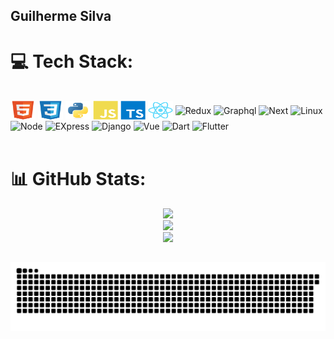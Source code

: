 ## Guilherme Silva

# 💻 Tech Stack:

<div style="display: inline_block"><br>
<img align="center" alt="HTML" height="30" width="40" src="https://raw.githubusercontent.com/devicons/devicon/master/icons/html5/html5-original.svg">
<img align="center" alt="CSS" height="30" width="40" src="https://raw.githubusercontent.com/devicons/devicon/master/icons/css3/css3-original.svg">   
<img align="center" alt="Python" height="30" width="40" src="https://raw.githubusercontent.com/devicons/devicon/master/icons/python/python-original.svg"> 
<img align="center" alt="JS" height="30" width="40" src="https://raw.githubusercontent.com/devicons/devicon/master/icons/javascript/javascript-plain.svg">
<img align="center" alt="TS" height="30" width="40" src="https://raw.githubusercontent.com/devicons/devicon/master/icons/typescript/typescript-plain.svg">
<img align="center" alt="React" height="30" width="40" src="https://raw.githubusercontent.com/devicons/devicon/master/icons/react/react-original.svg">
<img align="center" alt="Redux" height="30" width="40" src="https://cdn.jsdelivr.net/gh/devicons/devicon/icons/redux/redux-original.svg">
<img align="center" alt="Graphql" height="30" width="40" src="https://cdn.jsdelivr.net/gh/devicons/devicon/icons/graphql/graphql-plain-wordmark.svg" >
<img align="center" alt="Next" height="30" width="40" src="https://cdn.jsdelivr.net/gh/devicons/devicon/icons/nextjs/nextjs-line.svg">
<img align="center" alt="Linux" height="30" width="40" src="https://cdn.jsdelivr.net/gh/devicons/devicon/icons/linux/linux-original.svg" >
<img align="center" alt="Node" height="30" width="40" src="https://cdn.jsdelivr.net/gh/devicons/devicon/icons/nodejs/nodejs-original.svg">
<img align="center" alt="EXpress" height="30" width="40" src="https://cdn.jsdelivr.net/gh/devicons/devicon/icons/express/express-original.svg">
<img align="center" alt="Django" height="30" width="40" src="https://cdn.jsdelivr.net/gh/devicons/devicon/icons/django/django-plain.svg">
<img align="center" alt="Vue" height="30" width="40" src="https://cdn.jsdelivr.net/gh/devicons/devicon/icons/vuejs/vuejs-original-wordmark.svg">
<img align="center" alt="Dart" height="30" width="40" src="https://cdn.jsdelivr.net/gh/devicons/devicon/icons/dart/dart-original.svg">
<img align="center" alt="Flutter" height="30" width="40" src="https://cdn.jsdelivr.net/gh/devicons/devicon/icons/flutter/flutter-original.svg">

</div>
</Br>

# 📊 GitHub Stats:

<div align="center">
  <a href="https://github.com/Guilherme-so">

![](https://github-readme-stats.vercel.app/api?username=Guilherme-so&theme=synthwave&hide_border=false&include_all_commits=false&count_private=false)
    <br/>
![](https://github-readme-streak-stats.herokuapp.com/?user=Guilherme-so&theme=synthwave&hide_border=false)
    <br/>
![](https://github-readme-stats.vercel.app/api/top-langs/?username=Guilherme-so&theme=synthwave&hide_border=false&include_all_commits=false&count_private=false&layout=compact)

</div>
  
  ##
  
  ![Snake animation](https://github.com/Guilherme013S/Guilherme013S/blob/output/github-contribution-grid-snake.svg)
